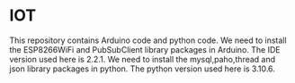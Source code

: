 # IOT
This repository contains Arduino code and python code.
We need to install the ESP8266WiFi and PubSubClient library packages in Arduino. The IDE version used here is 2.2.1.
We need to install the mysql,paho,thread and json library packages in python. The python version used here is 3.10.6.
